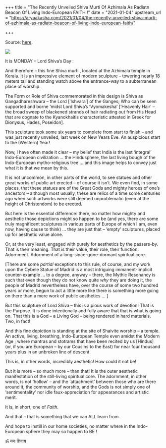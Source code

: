 +++
title = "The Recently Unveiled Shiva Murti Of Azhimala As Radiatn Beacon Of Living Indo-European FAITH !"
date = "2021-01-04"
upstream_url = "https://aryaakasha.com/2021/01/04/the-recently-unveiled-shiva-murti-of-azhimala-as-radiatn-beacon-of-living-indo-european-faith/"

+++

Source: [here](https://aryaakasha.com/2021/01/04/the-recently-unveiled-shiva-murti-of-azhimala-as-radiatn-beacon-of-living-indo-european-faith/).

![](https://aryaakasha.files.wordpress.com/2021/01/eqp5to0xcaiq3hf.jpg?w=819)

It is MONDAY – Lord Shiva’s Day :

And therefore – this fine Shiva murti , located at the Azhimala temple in Kerala. It is an impressive element of modern sculpture – towering nearly 18 meters tall and standing watch above the entrance-way to a subterranean place of worship.

The Form or Role of Shiva commemorated in this design is Shiva as Gangadhareshwara – the Lord \[‘Ishvara’\] of the Ganges; Who can be seen supported and borne ‘midst Lord Shiva’s ‘Vyomakesha’ \[‘Heavenly Hair’ – the broad sweep of blackened strands of hair radiating out from His Head that are cognate to the Kyanokhaitis characteristic attested in Greek for Dionysus, Hades, Poseidon\].

This sculpture took some six years to complete from start to finish – and was just recently unveiled, last week on New Years Eve. An auspicious start to the (Western) Year!

Now, I have often made it clear – my belief that India is the last ‘integral’ Indo-European civilization … the Hindusphere, the last living bough of the Indo-European mytho-religious tree … and this image helps to convey just what it is that we mean by this.

It is not uncommon, in other parts of the world, to see statues and other great works of public art erected – of course it isn’t. We even find, in some places, that these statues are of the Great Gods and mighty heroes of one’s ancestors – although most usually, these are relics of a time some centuries ago when such artworks were still deemed unproblematic (even at the height of Christendom) to be erected.

But here is the essential difference: there, no matter how mighty and aesthetic those depictions might so happen to be (and yes, there are some truly magnificent sculptures in various parts of Europe of which I am, even now, having cause to think) … they are just that – ’empty’ sculptures, placed up for aesthetic value alone.

Or, at the very least, engaged with purely for aesthetics by the passers-by. That is their meaning. That is their value, their role, their function. Adornment. Adornment of a long-since-gone-dormant spiritual core.

\[There are some *partial* exceptions to this rule, of course, and my work upon the Cybele Statue of Madrid is a most intriguing immanent-implicit counter-example … to a degree, anyway – there, the Mythic Resonancy is such that even though they do not know quite *why* they are doing it, the people of Madrid nevertheless have, over the course of some two hundred years or more, begun to act a little more like there is something more going on there than a mere work of public aesthetics … \]

But this sculpture of Lord Shiva – this is a pious work of devotion! That is the Purpose. It is done intentionally and fully aware that that is what is going on. That this is a God – a Living God – being rendered in hard materials. Two, in fact!

And this fine depiction is standing at the site of Shaivite worship – a temple. An active, living, breathing, Indo-European Temple even amidst the Modern Age ; where mantras and stotrams that have been recited by us \[Hindus\] (or, if you are European – by our Cousins to the East) for near four thousand years plus in an unbroken line of descent.

This is, in other words, incredibly aesthetic! How could it not be!

But it is more – so much more – than that! It is the outer aesthetic manifestation of the still-living spiritual core. The adornment, in other words, is not ‘hollow’ – and the ‘attachment’ between those who are there around it, the community of worship, and the Gods is not simply one of ‘sentimentality’ nor idle faux-appreciation for appearances and artistic merit.

It is, in short, one of *Faith*.

And that – that is something that we can ALL learn from.

And hope to instill in our home societies, no matter where in the Indo-European sphere they may so happen to BE !

ॐ नमः शिवाय